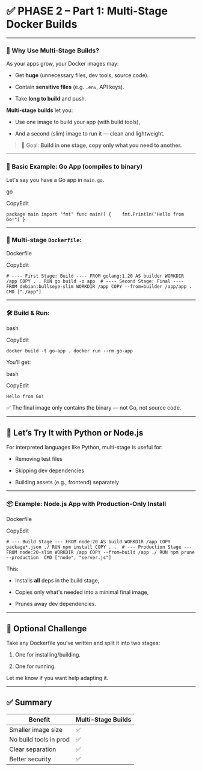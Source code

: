 # ✅ PHASE 2 – Part 1: **Multi-Stage Docker Builds**

---

### 🧠 Why Use Multi-Stage Builds?

As your apps grow, your Docker images may:

- Get **huge** (unnecessary files, dev tools, source code).
    
- Contain **sensitive files** (e.g. `.env`, API keys).
    
- Take **long to build** and push.
    

**Multi-stage builds** let you:

- Use one image to build your app (with build tools),
    
- And a second (slim) image to run it — clean and lightweight.
    

> 🎯 Goal: **Build in one stage, copy only what you need to another.**

---

### 🧱 Basic Example: Go App (compiles to binary)

Let's say you have a Go app in `main.go`.

go

CopyEdit

`package main import "fmt" func main() { 	fmt.Println("Hello from Go!") }`

---

### 🧾 Multi-stage `Dockerfile`:

Dockerfile

CopyEdit

`# ---- First Stage: Build ---- FROM golang:1.20 AS builder WORKDIR /app COPY . . RUN go build -o app  # ---- Second Stage: Final ---- FROM debian:bullseye-slim WORKDIR /app COPY --from=builder /app/app .  CMD ["./app"]`

---

### 🛠️ Build & Run:

bash

CopyEdit

`docker build -t go-app . docker run --rm go-app`

You’ll get:

bash

CopyEdit

`Hello from Go!`

✅ The final image only contains the binary — not Go, not source code.

---

## 🧪 Let’s Try It with Python or Node.js

For interpreted languages like Python, multi-stage is useful for:

- Removing test files
    
- Skipping dev dependencies
    
- Building assets (e.g., frontend) separately
    

---

### 📦 Example: Node.js App with Production-Only Install

Dockerfile

CopyEdit

`# --- Build Stage --- FROM node:20 AS build WORKDIR /app COPY package*.json ./ RUN npm install COPY . .  # --- Production Stage --- FROM node:20-slim WORKDIR /app COPY --from=build /app ./ RUN npm prune --production  CMD ["node", "server.js"]`

This:

- Installs **all** deps in the build stage,
    
- Copies only what's needed into a minimal final image,
    
- Prunes away dev dependencies.
    

---

## 🧪 Optional Challenge

Take any Dockerfile you’ve written and split it into two stages:

1. One for installing/building.
    
2. One for running.
    

Let me know if you want help adapting it.

---

## ✅ Summary

|Benefit|Multi-Stage Builds|
|---|---|
|Smaller image size|✅|
|No build tools in prod|✅|
|Clear separation|✅|
|Better security|✅|
